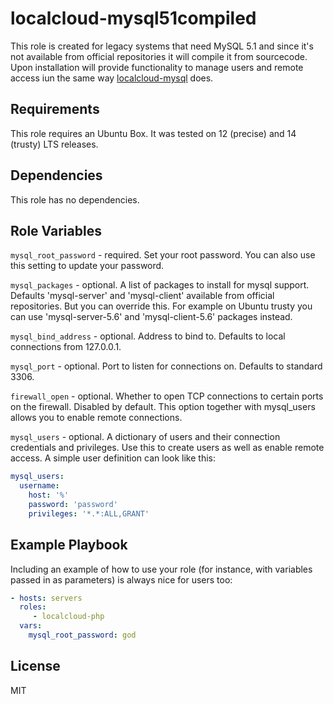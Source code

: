 localcloud-mysql51compiled
=========

This role is created for legacy systems that need MySQL 5.1 and since it's not available from official repositories it will compile it from sourcecode.
Upon installation will provide functionality to manage users and remote access iun the same way [localcloud-mysql](https://github.com/dmitrybelyakov/ansible-localcloud-mysql) does.

Requirements
------------

This role requires an Ubuntu Box. It was tested on 12 (precise) and 14 (trusty) LTS releases.

Dependencies
------------

This role has no dependencies.


Role Variables
--------------

`mysql_root_password` - required. Set your root password. You can also use this setting to update your password.

`mysql_packages` - optional. A list of packages to install for mysql support. Defaults 'mysql-server' and 'mysql-client' available from official repositories. But you can override this. For example on Ubuntu trusty you can use 'mysql-server-5.6' and 'mysql-client-5.6' packages instead.

`mysql_bind_address` - optional. Address to bind to. Defaults to local connections from 127.0.0.1.

`mysql_port` - optional. Port to listen for connections on. Defaults to standard 3306.

`firewall_open` - optional. Whether to open TCP connections to certain ports on the firewall. Disabled by default. This option together with mysql_users allows you to enable remote connections.

`mysql_users` - optional. A dictionary of users and their connection credentials and privileges. Use this to create users as well as enable remote access. A simple user definition can look like this:

```yml
mysql_users:
  username:
    host: '%'
    password: 'password'
    privileges: '*.*:ALL,GRANT'
```

Example Playbook
----------------

Including an example of how to use your role (for instance, with variables passed in as parameters) is always nice for users too:

```yml
- hosts: servers
  roles:
     - localcloud-php
  vars:
    mysql_root_password: god
```

License
-------

MIT

